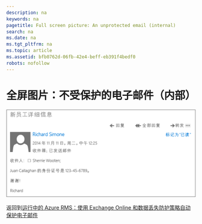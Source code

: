 ```yaml
---
description: na
keywords: na
pagetitle: Full screen picture: An unprotected email (internal)
search: na
ms.date: na
ms.tgt_pltfrm: na
ms.topic: article
ms.assetid: bfb0762d-06fb-42e4-beff-eb391f4bedf0
robots: nofollow
---
```

# 全屏图片：不受保护的电子邮件（内部）
![](../Image/AzRMS_DLPUnprotectedEmail.png)

返回到[运行中的 Azure RMS：使用 Exchange Online 和数据丢失防护策略自动保护电子邮件](http://technet.microsoft.com/library/jj585026.aspx)

